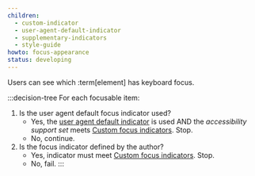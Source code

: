 ```yaml
---
children:
  - custom-indicator
  - user-agent-default-indicator
  - supplementary-indicators
  - style-guide
howto: focus-appearance
status: developing
---
```


Users can see which :term[element] has keyboard focus.

:::decision-tree
  For each focusable item:
  1. Is the user agent default focus indicator used?
     - Yes, the <a href="#user-agent-default-indicator">user agent default indicator</a> is used AND the <em>accessibility support set</em> meets <a href="#custom-indicator">Custom focus indicators</a>. Stop.
     - No, continue.
  2. Is the focus indicator defined by the author?
     - Yes, indicator must meet <a href="#custom-indicator">Custom focus indicators</a>. Stop.
     - No, fail.
:::
